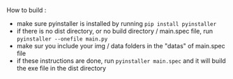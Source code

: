 How to build :

- make sure pyinstaller is installed by running `pip install pyinstaller`
- if there is no dist directory, or no build directory / main.spec file, run `pyinstaller --onefile main.py`
- make sur you include your img / data folders in the "datas" of main.spec file
- if these instructions are done, run `pyinstaller main.spec` and it will build the exe file in the dist directory

